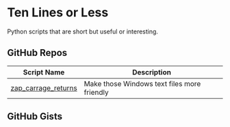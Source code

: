 # Ten Lines or Less

Python scripts that are short but useful or interesting.

GitHub Repos
------------

| Script Name        | Description   | 
| -------------      | ------------- | 
| [zap_carrage_returns][] | Make those Windows text files more friendly |

GitHub Gists
------------

[zap_carrage_returns]: https://github.com/cclauss/Ten-lines-or-less
